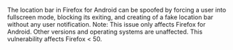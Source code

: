 The location bar in Firefox for Android can be spoofed by forcing a user into fullscreen mode, blocking its exiting, and creating of a fake location bar without any user notification. Note: This issue only affects Firefox for Android. Other versions and operating systems are unaffected. This vulnerability affects Firefox < 50.